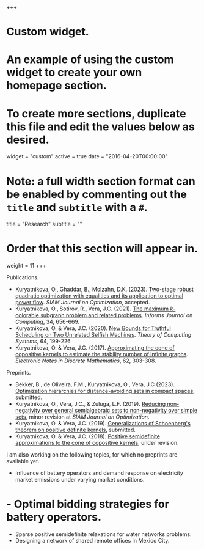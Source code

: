 +++
# Custom widget.
# An example of using the custom widget to create your own homepage section.
# To create more sections, duplicate this file and edit the values below as desired.
widget = "custom"
active = true
date = "2016-04-20T00:00:00"

# Note: a full width section format can be enabled by commenting out the `title` and `subtitle` with a `#`.
title = "Research"
subtitle = ""

# Order that this section will appear in.
weight = 11
+++

Publications.

- Kuryatnikova, O., Ghaddar, B., Molzahn, D.K. (2023). [Two-stage robust quadratic optimization with equalities and its application to optimal power flow](https://arxiv.org/abs/2104.03107). _SIAM Journal on Optimization_, accepted.
- Kuryatnikova, O., Sotirov, R., Vera, J.C. (2021). [The maximum _k_-colorable subgraph problem and related problems](https://pubsonline.informs.org/doi/abs/10.1287/ijoc.2021.1086). _Informs Journal on Computing_, 34, 656-669.
- Kuryatnikova, O. & Vera, J.C. (2020). [New Bounds for Truthful Scheduling on Two Unrelated Selfish Machines](https://link.springer.com/article/10.1007/s00224-019-09927-x). _Theory of Computing Systems_, 64, 199-226
- Kuryatnikova, O. & Vera, J.C. (2017). [Approximating the cone of copositive kernels to estimate the stability number of infinite graphs](https://www.sciencedirect.com/science/article/abs/pii/S1571065317302913). _Electronic Notes in Discrete Mathematics_, 62, 303-308.

Preprints.

- Bekker, B., de Oliveira, F.M., Kuryatnikova, O., Vera, J.C (2023). [Optimization hierarchies for distance-avoiding sets in compact spaces](https://arxiv.org/pdf/2304.05429.pdf), submitted.
- Kuryatnikova, O., Vera, J.C., & Zuluga, L.F. (2019). [Reducing non-negativity over general semialgebraic sets to non-negativity over simple sets](https://arxiv.org/pdf/1909.06689.pdf), minor revision at _SIAM Journal on Optimization_.
- Kuryatnikova, O. & Vera, J.C. (2019). [Generalizations of Schoenberg's theorem on positive definite kernels](https://arxiv.org/pdf/1904.02538.pdf), submitted.
- Kuryatnikova, O. & Vera, J.C. (2018). [Positive semidefinite approximations to the cone of copositive kernels](https://arxiv.org/pdf/1812.00274.pdf), under revision.

I am also working on the following topics, for which no preprints are available yet.

- Influence of battery operators and demand response on electricity market emissions under varying market conditions.
# - Optimal bidding strategies for battery operators.
- Sparse positive semidefinite relaxations for water networks problems.
- Designing a network of shared remote offices in Mexico City.
